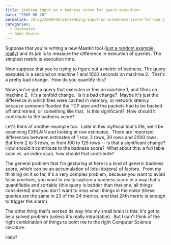 ```yaml
---
title: Seeking input on a badness score for query execution
date: "2009-06-26"
permalink: /blog/2009/06/26/seeking-input-on-a-badness-score-for-query-execution/
categories:
  - Databases
  - Open Source
---
```

Suppose that you're writing a new Maatkit tool ([just a random example, really][1]) and its job is to measure the difference in execution of queries. The simplest metric is execution time.

Now suppose that you're trying to figure out a metric of badness. The query executes in a second on machine 1 and 1000 seconds on machine 2.  That's a pretty bad change.  How do you quantify this?

Now you've got a query that executes in 1ms on machine 1, and 10ms on machine 2.  It's a tenfold change.  Is it a bad change?  Maybe it's just the difference in which files were cached in memory, or network latency because someone flooded the TCP pipe and the packets had to be backed off and retried, or something like that.  Is this significant?  How should it contribute to the badness score?

Let's think of another example too.  Later in this mythical tool's life, we'll be examining EXPLAIN and looking at row estimates.  There are important differences between estimates of 1 row, 2 rows, 20 rows and 2000 rows.  But from 2 to 3 rows, or from 100 to 125 rows -- is that a significant change? How should it contribute to the badness score?  What about this: a full table scan vs. an index scan, how should that contribute?

The general problem that I'm gesturing at here is a kind of generic badness score, which can be an accumulation of lots (dozens) of factors.  From my thinking on it so far, it's a very complex problem, because you want to avoid false positives, you want to really capture a badness score in a way that's quantifiable and sortable (this query is badder than that one, all things considered) and you don't want to miss small things in the noise (these queries are the same in 23 of the 24 metrics, and that 24th metric is enough to trigger the alarm).

The other thing that's worked its way into my small brain is this: it's got to be a solved problem (unless it's really intractable).  But I can't think of the right combination of things to point me to the right Computer Science literature.

Help?

 [1]: http://code.google.com/p/maatkit/wiki/mk_upgrade
